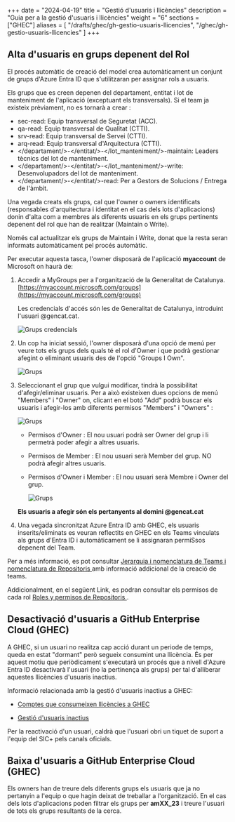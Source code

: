 
+++
date         = "2024-04-19"
title        = "Gestió d'usuaris i llicències"
description  = "Guia per a la gestió d'usuaris i llicències"
weight      = "6"
sections    = ["GHEC"]
aliases = [
    "/drafts/ghec/gh-gestio-usuaris-llicencies",
    "/ghec/gh-gestio-usuaris-llicencies"
]
+++

## **Alta d'usuaris en grups depenent del Rol** 

El procés automàtic de creació del model crea automàticament un conjunt de grups d'Azure Entra ID que s'utilitzaran per assignar rols a usuaris.

Els grups que es creen depenen del departament, entitat i lot de manteniment de l'aplicació (exceptuant els transversals).
Si el team ja existeix prèviament, no es tornarà a crear :

+ sec-read: Equip transversal de Seguretat (ACC).
+ qa-read: Equip transversal de Qualitat (CTTI).
+ srv-read: Equip transversal de Servei (CTTI).
+ arq-read: Equip transversal d'Arquitectura (CTTI).
+ </departament/>-</entitat/>-</lot_manteniment/>-maintain: Leaders tècnics del lot de manteniment.
+ </departament/>-</entitat/>-</lot_manteniment/>-write: Desenvolupadors del lot de manteniment.
+ </departament/>-</entitat/>-read: Per a Gestors de Solucions / Entrega de l'àmbit.

Una vegada creats els grups, cal que l'owner o owners identificats (responsables d'arquitectura i identitat en el cas dels lots d'aplicacions) donin d'alta com a membres als diferents usuaris en els grups pertinents depenent del rol que han de realitzar (Maintain o Write).

Només cal actualitzar els grups de Maintain i Write, donat que la resta seran informats automàticament pel procés automàtic.
        
Per executar aquesta tasca, l'owner disposarà de l'aplicació **myaccount** de Microsoft on haurà de: 

  1. Accedir a MyGroups per a l'organització de la Generalitat de Catalunya.
    [https://myaccount.microsoft.com/groups](https://myaccount.microsoft.com/groups)
    
      Les credencials d'accés són les de Generalitat de Catalunya, introduint l'usuari @gencat.cat.
  
      ![Grups credencials ](/images/GHEC/gh-mygroups-credenciales.png)
    
  2. Un cop ha iniciat sessió, l'owner disposarà d'una opció de menú per veure tots els grups dels quals té el rol d'Owner i que podrà gestionar afegint o eliminant usuaris des de l'opció "Groups I Own".

      ![Grups](/images/GHEC/gh-mygroups.png)

  3. Seleccionant el grup que vulgui modificar, tindrà la possibilitat d'afegir/eliminar usuaris. Per a això existeixen dues opcions de menú "Members" i "Owner" on, clicant en el botó "Add" podrà buscar els usuaris i afegir-los amb diferents permisos "Members" i "Owners" :

      ![Grups](/images/GHEC/gh-mygroups-add.png)

      + Permisos d'Owner : El nou usuari podrà ser Owner del grup i li permetrà poder afegir a altres usuaris.
      + Permisos de Member : El nou usuari serà Member del grup.  NO podrà afegir altres usuaris.
      + Permisos d'Owner i Member : El nou usuari serà Membre i Owner del grup.
    
        ![Grups](/images/GHEC/gh-mygroups-addinguser.png)

      **Els usuaris a afegir són els pertanyents al domini @gencat.cat**

  4. Una vegada sincronitzat Azure Entra ID amb GHEC, els usuaris inserits/eliminats es veuran reflectits en GHEC en els Teams vinculats als grups d'Entra ID i automàticament se li assignaran permiSsos depenent del Team.

  Per a més informació, es pot consultar [Jerarquia i nomenclatura de Teams i nomenclatura de Repositoris ](../gh-model-govern) amb informació addicional de la creació de teams.

  Addicionalment, en el següent Link, es podran consultar els permisos de cada rol [Roles y permisos de Repositoris ](../gh-rols-repositori).


## **Desactivació d'usuaris a GitHub Enterprise Cloud (GHEC)**

A GHEC, si un usuari no realitza cap acció durant un periode de temps, queda en estat "dormant" però segueix consumint una llicència. És per aquest motiu que periòdicament s'executarà un procés que a nivell d'Azure Entra ID desactivarà l'usuari (no la pertinença als grups) per tal d'alliberar aquestes llicències d'usuaris inactius.

Informació relacionada amb la gestió d'usuaris inactius a GHEC:

* [Comptes que consumeixen llicències a GHEC](https://docs.github.com/en/enterprise-cloud@latest/billing/managing-the-plan-for-your-github-account/about-per-user-pricing#accounts-that-consume-a-license-on-github-enterprise-cloud)

* [Gestió d'usuaris inactius](https://docs.github.com/en/enterprise-cloud@latest/admin/managing-accounts-and-repositories/managing-users-in-your-enterprise/managing-dormant-users)

Per la reactivació d'un usuari, caldrà que l'usuari obri un tiquet de suport a l'equip del SIC+ pels canals oficials.


## Baixa d'usuaris a GitHub Enterprise Cloud (GHEC)

Els owners han de treure dels diferents grups els usuaris que ja no pertanyin a l'equip o que hagin deixat de treballar a l'organització. En el cas dels lots d'aplicacions poden filtrar els grups per **amXX_23** i treure l'usuari de tots els grups resultants de la cerca.